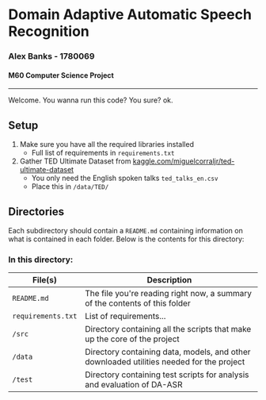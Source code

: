 # Domain Adaptive Automatic Speech Recognition
### Alex Banks - 1780069
#### M60 Computer Science Project
___

Welcome.
You wanna run this code? You sure? ok.

## Setup
1. Make sure you have all the required libraries installed
   - Full list of requirements in `requirements.txt`
2. Gather TED Ultimate Dataset from [kaggle.com/miguelcorraljr/ted-ultimate-dataset](https://www.kaggle.com/miguelcorraljr/ted-ultimate-dataset)
   - You only need the English spoken talks `ted_talks_en.csv`
   - Place this in `/data/TED/`

## Directories
Each subdirectory should contain a `README.md` containing information on what is contained in each folder.
Below is the contents for this directory:

### In this directory:
| File(s)            | Description                                                                              |
|--------------------|------------------------------------------------------------------------------------------|
| `README.md`        | The file you're reading right now, a summary of the contents of this folder              |
| `requirements.txt` | List of requirements...                                                                  |
| `/src`             | Directory containing all the scripts that make up the core of the project                |
| `/data`            | Directory containing data, models, and other downloaded utilities needed for the project |
| `/test`            | Directory containing test scripts for analysis and evaluation of DA-ASR                  |